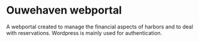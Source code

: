 # Ouwehaven webportal
A webportal created to manage the financial aspects of harbors and to deal with reservations.
Wordpress is mainly used for authentication.
